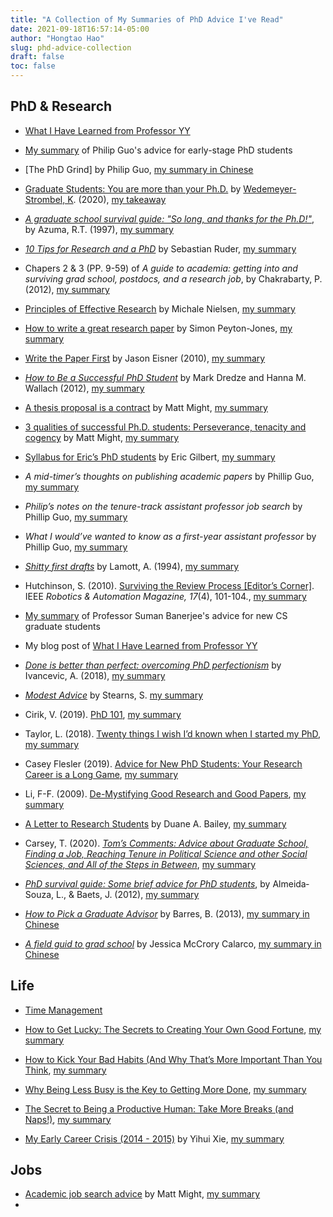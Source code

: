 ```yaml
---
title: "A Collection of My Summaries of PhD Advice I've Read"
date: 2021-09-18T16:57:14-05:00
author: "Hongtao Hao"
slug: phd-advice-collection
draft: false
toc: false
---
```


## PhD & Research 

- [What I Have Learned from Professor YY](/en/2020/09/05/yy/)

- [My summary](/en/2021/09/22/philip-guo-phd-advice/) of Philip Guo's advice for early-stage PhD students

- [The PhD Grind] by Philip Guo, [my summary in Chinese](/cn/2021/05/12/phd-grind/)

- [Graduate Students: You are more than your Ph.D.](https://katiewedemeyer.files.wordpress.com/2020/05/katie-ws-spectra-may-2020.pdf) by [Wedemeyer-Strombel, K](https://katiewedemeyer.wordpress.com/about/). (2020), [my takeaway](/cn/2021/05/12/phd-grind/)

- [*A graduate school survival guide: "So long, and thanks for the Ph.D!"*](http://www.cs.virginia.edu/%7Erobins/PhD.html), by Azuma, R.T. (1997), [my summary](/en/apad/#2021-11-09-completed-on-2021-11-10)

- [*10 Tips for Research and a PhD*](https://ruder.io/10-tips-for-research-and-a-phd/) by Sebastian Ruder, [my summary](/en/apad/#2021-09-18)

- Chapers 2 & 3 (PP. 9-59) of *A guide to academia: getting into and surviving grad school, postdocs, and a research job*, by Chakrabarty, P. (2012), [my summary](/en/apad/#2021-07-06)

- [Principles of Effective Research](https://michaelnielsen.org/blog/principles-of-effective-research/) by Michale Nielsen, [my summary](/en/2021/06/17/effective-research/)

- [How to write a great research paper](https://www.cis.upenn.edu/~sweirich/icfp-plmw15/slides/peyton-jones.pdf) by Simon Peyton-Jones, [my summary](/en/apad/#2021-05-30)

- [Write the Paper First](https://www.cs.jhu.edu/~jason/advice/write-the-paper-first.html) by Jason Eisner (2010), [my summary](/en/apad/#2021-05-28-completed-on-2021-05-29)

- [*How to Be a Successful PhD Student*](https://www.cs.jhu.edu/~mdredze/publications/HowtoBeaSuccessfulPhDStudent.pdf) by Mark Dredze and Hanna M. Wallach (2012), [my summary](/en/apad/#2021-05-15)

- [A thesis proposal is a contract](http://matt.might.net/articles/advice-for-phd-thesis-proposals/) by Matt Might, [my summary](/en/apad/#2021-05-12)

- [3 qualities of successful Ph.D. students: Perseverance, tenacity and cogency](/en/apad/#2021-05-08) by Matt Might, [my summary](/en/apad/#2021-05-08)

- [Syllabus for Eric’s PhD students](https://docs.google.com/document/d/11D3kHElzS2HQxTwPqcaTnU5HCJ8WGE5brTXI4KLf4dM/edit#) by Eric Gilbert, [my summary](/en/apad/#2021-05-07)

- *A mid-timer’s thoughts on publishing academic papers* by Phillip Guo, [my summary](en/apad/#2021-03-31-completed-on-2021-04-01)

- *Philip’s notes on the tenure-track assistant professor job search* by Phillip Guo, [my summary](/en/apad/#2021-03-30)

- *What I would’ve wanted to know as a first-year assistant professor* by Phillip Guo, [my summary](/en/apad/#2021-03-25)

- [*Shitty first drafts*](https://studydaddy.com/attachment/76144/p6f1844xrs.pdf#page=556) by Lamott, A. (1994), [my summary](/en/apad/#2021-03-18)

- Hutchinson, S. (2010). [Surviving the Review Process [Editor’s Corner]](https://ieeexplore.ieee.org/stamp/stamp.jsp?arnumber=5663683). IEEE *Robotics & Automation Magazine, 17*(4), 101-104., [my summary](/en/apad/#2021-03-01)

<!-- 看完 2021 年的了，该 2020 年的了 -->

- [My summary]((/en/2021/09/13/suman-advice/)) of Professor Suman Banerjee's advice for new CS graduate students

- My blog post of [What I Have Learned from Professor YY](/en/2020/09/05/yy/)

- [*Done is better than perfect: overcoming PhD perfectionism*](http://blogs.nature.com/naturejobs/2018/07/09/done-is-better-than-perfect-overcoming-phd-perfectionism/) by Ivancevic, A. (2018), [my summary](/en/apad/#2021-09-28)

- [*Modest Advice*](https://stearnslab.yale.edu/modest-advice) by Stearns, S. [my summary](/en/apad/#2021-09-28)

- Cirik, V. (2019). [PhD 101](https://www.cs.cmu.edu/~vcirik/blog/2019/phd-101/), [my summary](/en/apad/#2021-09-27-completed-on-2021-09-28)

- Taylor, L. (2018). [Twenty things I wish I’d known when I started my PhD](https://www.nature.com/articles/d41586-018-07332-x), [my summary](https://www.nature.com/articles/d41586-018-07332-x)

- Casey Flesler (2019). [Advice for New PhD Students: Your Research Career is a Long Game](https://cfiesler.medium.com/advice-for-new-phd-students-your-research-career-is-a-long-game-4721abbd80ac), [my summary](https://cfiesler.medium.com/advice-for-new-phd-students-your-research-career-is-a-long-game-4721abbd80ac)

- Li, F-F. (2009). [De-Mystifying Good Research and Good Papers](https://bigaidream.gitbooks.io/tech-blog/content/2014/de-mystifying-good-research.html), [my summary](/en/apad/#2021-09-24-completed-on-2021-09-25)

- [A Letter to Research Students](http://www.cs.williams.edu/~bailey/p/research.pdf) by Duane A. Bailey, [my summary](/en/apad/#2021-10-02)

- Carsey, T. (2020). [*Tom’s Comments: Advice about Graduate School, Finding a Job, Reaching Tenure in Political Science and other Social Sciences, and All of the Steps in Between*](https://politicalscience.unc.edu/wp-content/uploads/sites/186/2020/09/Toms-Comments-Carsey-book-9-7-2020.pdf), [my summary](/en/apad/#2021-10-05)

- [*PhD survival guide: Some brief advice for PhD students*](https://www.embopress.org/doi/full/10.1038/embor.2012.15), by Almeida‐Souza, L., & Baets, J. (2012), [my summary](/en/apad/2021-11-07-completed-on-2021-11-09)

- [*How to Pick a Graduate Advisor*](https://www.sciencedirect.com/science/article/pii/S0896627313009070) by Barres, B. (2013), [my summary in Chinese](/cn/2021/06/01/advisor/)

- [*A field guid to grad school*](https://www.amazon.com/Field-Guide-Grad-School-Uncovering/dp/0691201099) by Jessica McCrory Calarco, [my summary in Chinese](/cn/2021/07/01/phd-field-guide/)

## Life

- [Time Management](/en/2021/05/18/time-management/)

- [How to Get Lucky: The Secrets to Creating Your Own Good Fortune](https://www.gq.com/story/how-to-get-lucky), [my summary](/en/apad/#2021-07-08)

- [How to Kick Your Bad Habits (And Why That’s More Important Than You Think](https://www.gq.com/story/how-to-break-bad-habits), [my summary](/en/apad/#2021-06-26)

- [Why Being Less Busy is the Key to Getting More Done](https://www.gq.com/story/how-to-be-less-distracted-and-get-more-done), [my summary](/en/apad/#2021-06-22)

- [The Secret to Being a Productive Human: Take More Breaks (and Naps!)](https://www.gq.com/story/the-secret-to-being-a-productive-human-take-more-breaks-and-naps), [my summary](/en/apad/#2021-06-21)

- [My Early Career Crisis (2014 - 2015)](https://yihui.org/en/2018/02/career-crisis/) by Yihui Xie, [my summary](/en/apad/#2021-06-19)


## Jobs

- [Academic job search advice](http://matt.might.net/articles/advice-for-academic-job-hunt/) by Matt Might, [my summary](/en/apad/#2021-05-13)
- 